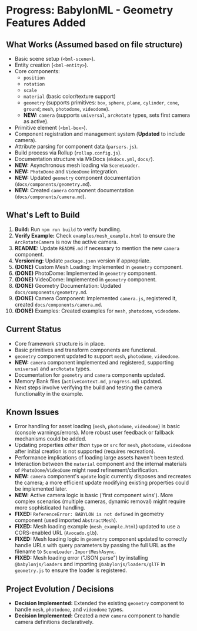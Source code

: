 # Progress: BabylonML - Geometry Features Added

## What Works (Assumed based on file structure)

-   Basic scene setup (`<bml-scene>`).
-   Entity creation (`<bml-entity>`).
-   Core components:
    -   `position`
    -   `rotation`
    -   `scale`
    -   `material` (basic color/texture support)
    -   `geometry` (supports primitives: `box`, `sphere`, `plane`, `cylinder`, `cone`, `ground`; `mesh`, `photodome`, `videodome`).
    -   **NEW:** `camera` (supports `universal`, `arcRotate` types, sets first camera as active).
-   Primitive element (`<bml-box>`).
-   Component registration and management system (**Updated** to include camera).
-   Attribute parsing for component data (`parsers.js`).
-   Build process via Rollup (`rollup.config.js`).
-   Documentation structure via MkDocs (`mkdocs.yml`, `docs/`).
-   **NEW:** Asynchronous mesh loading via `SceneLoader`.
-   **NEW:** `PhotoDome` and `VideoDome` integration.
-   **NEW:** Updated `geometry` component documentation (`docs/components/geometry.md`).
-   **NEW:** Created `camera` component documentation (`docs/components/camera.md`).

## What's Left to Build

1.  **Build:** Run `npm run build` to verify bundling.
2.  **Verify Example:** Check `examples/mesh_example.html` to ensure the `ArcRotateCamera` is now the active camera.
3.  **README:** Update `README.md` if necessary to mention the new `camera` component.
4.  **Versioning:** Update `package.json` version if appropriate.
5.  **(DONE)** Custom Mesh Loading: Implemented in `geometry` component.
6.  **(DONE)** PhotoDome: Implemented in `geometry` component.
7.  **(DONE)** VideoDome: Implemented in `geometry` component.
8.  **(DONE)** Geometry Documentation: Updated `docs/components/geometry.md`.
9.  **(DONE)** Camera Component: Implemented `camera.js`, registered it, created `docs/components/camera.md`.
10. **(DONE)** Examples: Created examples for `mesh`, `photodome`, `videodome`.

## Current Status

-   Core framework structure is in place.
-   Basic primitives and transform components are functional.
-   `geometry` component updated to support `mesh`, `photodome`, `videodome`.
-   **NEW:** `camera` component implemented and registered, supporting `universal` and `arcRotate` types.
-   Documentation for `geometry` and `camera` components updated.
-   Memory Bank files (`activeContext.md`, `progress.md`) updated.
-   Next steps involve verifying the build and testing the camera functionality in the example.

## Known Issues

-   Error handling for asset loading (`mesh`, `photodome`, `videodome`) is basic (console warnings/errors). More robust user feedback or fallback mechanisms could be added.
-   Updating properties *other than* `type` or `src` for `mesh`, `photodome`, `videodome` after initial creation is not supported (requires recreation).
-   Performance implications of loading large assets haven't been tested.
-   Interaction between the `material` component and the internal materials of `PhotoDome`/`VideoDome` might need refinement/clarification.
-   **NEW:** `camera` component's `update` logic currently disposes and recreates the camera; a more efficient update modifying existing properties could be implemented later.
-   **NEW:** Active camera logic is basic ('first component wins'). More complex scenarios (multiple cameras, dynamic removal) might require more sophisticated handling.
-   **FIXED:** `ReferenceError: BABYLON is not defined` in geometry component (used imported `AbstractMesh`).
-   **FIXED:** Mesh loading example (`mesh_example.html`) updated to use a CORS-enabled URL (`Avocado.glb`).
-   **FIXED:** Mesh loading logic in `geometry` component updated to correctly handle URLs with query parameters by passing the full URL as the filename to `SceneLoader.ImportMeshAsync`.
-   **FIXED:** Mesh loading error ("JSON parse") by installing `@babylonjs/loaders` and importing `@babylonjs/loaders/glTF` in `geometry.js` to ensure the loader is registered.

## Project Evolution / Decisions

-   **Decision Implemented:** Extended the existing `geometry` component to handle `mesh`, `photodome`, and `videodome` types.
-   **Decision Implemented:** Created a new `camera` component to handle camera definitions declaratively.
